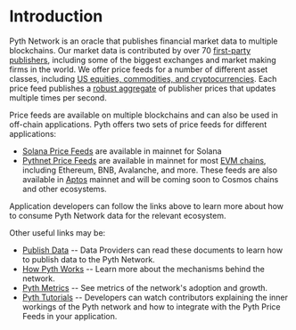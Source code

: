 # Introduction

Pyth Network is an oracle that publishes financial market data to multiple blockchains.
Our market data is contributed by over 70 [first-party publishers](https://pyth.network/publishers/), including some of the biggest exchanges and market making firms in the world.
We offer price feeds for a number of different asset classes, including [US equities, commodities, and cryptocurrencies](https://pyth.network/price-feeds/).
Each price feed publishes a [robust aggregate](how-pyth-works/price-aggregation.md) of publisher prices that updates multiple times per second.

Price feeds are available on multiple blockchains and can also be used in off-chain applications.
Pyth offers two sets of price feeds for different applications:
  * [Solana Price Feeds](solana-price-feeds/solana-price-feeds.md) are available in mainnet for Solana
  * [Pythnet Price Feeds](pythnet-price-feeds/pythnet-price-feeds.md) are available in mainnet for most [EVM chains](pythnet-price-feeds/evm.md), including Ethereum, BNB, Avalanche, and more.
    These feeds are also available in [Aptos](pythnet-price-feeds/aptos.md) mainnet and will be coming soon to Cosmos chains and other ecosystems.

Application developers can follow the links above to learn more about how to consume Pyth Network data for the relevant ecosystem.

Other useful links may be:
  * [Publish Data](publishers/publish-data.md) -- Data Providers can read these documents to learn how to publish data to the Pyth Network.
  * [How Pyth Works](how-pyth-works/how-pyth-works.md) -- Learn more about the mechanisms behind the network.
  * [Pyth Metrics](metrics/metrics.md) -- See metrics of the network's adoption and growth.
  * [Pyth Tutorials](https://youtube.com/playlist?list=PL-wxIsxi1V--5-p0eREKI0H8eszz7MGEg) -- Developers can watch contributors explaining the inner workings of the Pyth network and how to integrate with the Pyth Price Feeds in your application.
